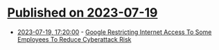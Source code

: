 # [Published on 2023-07-19](index.md)

* [2023-07-19, 17:20:00](https://tech.slashdot.org/story/23/07/19/170215/google-restricting-internet-access-to-some-employees-to-reduce-cyberattack-risk?utm_source=rss1.0mainlinkanon&utm_medium=feed) - [Google Restricting Internet Access To Some Employees To Reduce Cyberattack Risk](https://tech.slashdot.org/story/23/07/19/170215/google-restricting-internet-access-to-some-employees-to-reduce-cyberattack-risk?utm_source=rss1.0mainlinkanon&utm_medium=feed)
